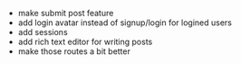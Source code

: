 - make submit post feature
- add login avatar instead of signup/login for logined users
- add sessions
- add rich text editor for writing posts
- make those routes a bit better
